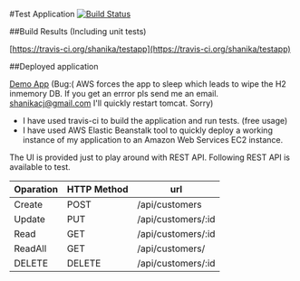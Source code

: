 #Test Application [![Build Status](https://travis-ci.org/shanika/testapp.svg?branch=master)](https://travis-ci.org/shanika/testapp)

##Build Results (Including unit tests)

[https://travis-ci.org/shanika/testapp](https://travis-ci.org/shanika/testapp)

##Deployed application

[Demo App](http://52.62.31.206)
(Bug:( AWS forces the app to sleep which leads to wipe the H2 inmemory DB. If you get an errror pls send me an email. shanikacj@gmail.com I'll quickly restart tomcat. Sorry)



* I have used travis-ci to build the application and run tests. (free usage)
* I have used AWS Elastic Beanstalk tool to quickly deploy a working instance of my application to an Amazon Web Services EC2 instance.

The UI is provided just to play around with REST API. Following REST API is available to test.

|Oparation | HTTP Method | url |
|----------|-------------|-----|
|Create |		POST |	/api/customers |
|Update |		PUT |	/api/customers/:id |
|Read |		GET |	/api/customers/:id |
|ReadAll |		GET |	/api/customers/ |
|DELETE |		DELETE |	/api/customers/:id |




